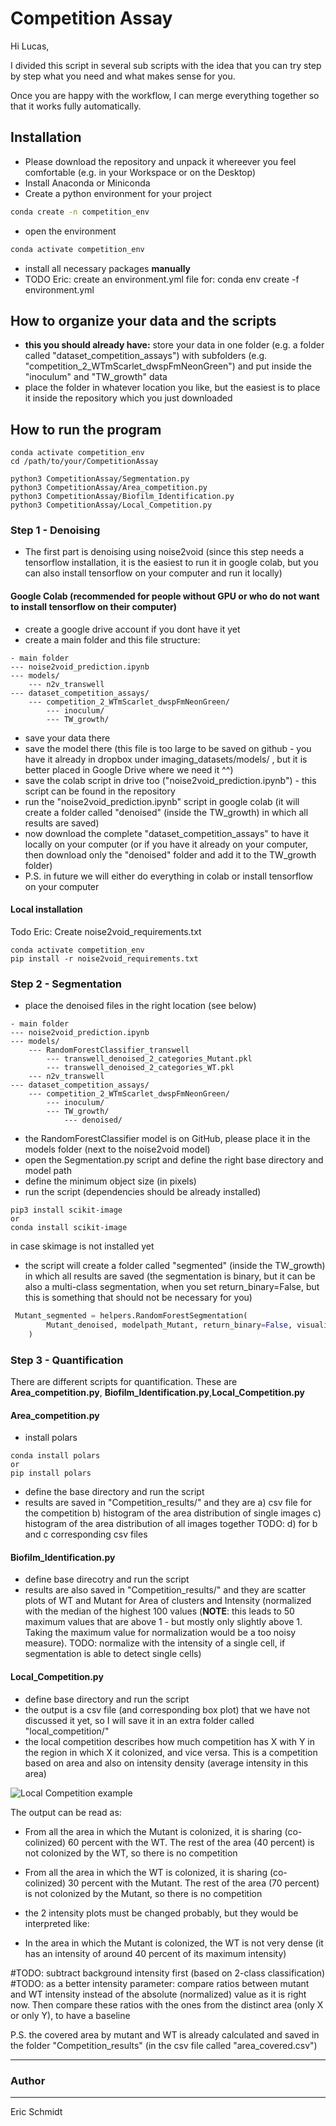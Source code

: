 # Competition Assay

Hi Lucas,

I divided this script in several sub scripts with the idea that you can try step by step what you need and what makes sense for you.

Once you are happy with the workflow, I can merge everything together so that it works fully automatically.

## Installation
- Please download the repository and unpack it whereever you feel comfortable (e.g. in your Workspace or on the Desktop)
- Install Anaconda or Miniconda 
- Create a python environment for your project
```bash
conda create -n competition_env
```
- open the environment
```bash
conda activate competition_env
```
- install all necessary packages **manually**
- TODO Eric: create an environment.yml file for: conda env create -f environment.yml
 

## How to organize your data and the scripts
- **this you should already have:** store your data in one folder (e.g. a folder called "dataset_competition_assays") with subfolders (e.g. "competition_2_WTmScarlet_dwspFmNeonGreen") and put inside the "inoculum" and "TW_growth" data
- place the folder in whatever location you like, but the easiest is to place it inside the repository which you just downloaded


## How to run the program

```
conda activate competition_env
cd /path/to/your/CompetitionAssay

python3 CompetitionAssay/Segmentation.py
python3 CompetitionAssay/Area_competition.py
python3 CompetitionAssay/Biofilm_Identification.py
python3 CompetitionAssay/Local_Competition.py
```


### Step 1 - Denoising
- The first part is denoising using noise2void (since this step needs a tensorflow installation, it is the easiest to run it in google colab, but you can also install tensorflow on your computer and run it locally)

#### Google Colab (recommended for people without GPU or who do not want to install tensorflow on their computer)
- create a google drive account if you dont have it yet
- create a main folder and this file structure:

```
- main folder
--- noise2void_prediction.ipynb
--- models/
    --- n2v_transwell
--- dataset_competition_assays/
    --- competition_2_WTmScarlet_dwspFmNeonGreen/
        --- inoculum/
        --- TW_growth/
```

- save your data there
- save the model there (this file is too large to be saved on github - you have it already in dropbox under 
imaging_datasets/models/ , but it is better placed in Google Drive where we need it ^^)
- save the colab script in drive too ("noise2void_prediction.ipynb") - this script can be found in the repository
- run the "noise2void_prediction.ipynb" script in google colab (it will create a folder called "denoised" (inside the TW_growth) in which all results are saved)
- now download the complete "dataset_competition_assays" to have it locally on your computer (or if you have it already on your computer, then download only the "denoised" folder and add it to the TW_growth folder)
- P.S. in future we will either do everything in colab or install tensorflow on your computer

#### Local installation
Todo Eric: Create noise2void_requirements.txt
```
conda activate competition_env
pip install -r noise2void_requirements.txt
```



### Step 2 - Segmentation
- place the denoised files in the right location (see below)
```
- main folder
--- noise2void_prediction.ipynb
--- models/
    --- RandomForestClassifier_transwell
        --- transwell_denoised_2_categories_Mutant.pkl
        --- transwell_denoised_2_categories_WT.pkl
    --- n2v_transwell
--- dataset_competition_assays/
    --- competition_2_WTmScarlet_dwspFmNeonGreen/
        --- inoculum/
        --- TW_growth/
            --- denoised/
```

- the RandomForestClassifier model is on GitHub, please place it in the models folder (next to the noise2void model)
- open the Segmentation.py script and define the right base directory and model path 
- define the minimum object size (in pixels)
- run the script (dependencies should be already installed)
```
pip3 install scikit-image
or
conda install scikit-image
```
in case skimage is not installed yet    
- the script will create a folder called "segmented" (inside the TW_growth) in which all results are saved (the segmentation is binary, but it can be also a multi-class segmentation, when you set return_binary=False, but this is something that should not be necessary for you)
```python
 Mutant_segmented = helpers.RandomForestSegmentation(
        Mutant_denoised, modelpath_Mutant, return_binary=False, visualize=False
    )
```

### Step 3 - Quantification
There are different scripts for quantification. These are **Area_competition.py**, **Biofilm_Identification.py**,**Local_Competition.py**

#### Area_competition.py
- install polars
```
conda install polars
or
pip install polars
```
- define the base directory and run the script
- results are saved in "Competition_results/" and they are a) csv file for the competition b) histogram of the area distribution of single images c) histogram of the area distribution of all images together TODO: d) for b and c corresponding csv files

#### Biofilm_Identification.py
- define base direcotry and run the script
- results are also saved in "Competition_results/" and they are scatter plots of WT and Mutant for Area of clusters and Intensity (normalized with the median of the highest 100 values (**NOTE**: this leads to 50 maximum values that are above 1 - but mostly only slightly above 1. Taking the maximum value for normalization would be a too noisy measure). TODO: normalize with the intensity of a single cell, if segmentation is able to detect single cells)

#### Local_Competition.py
- define base directory and run the script
- the output is a csv file (and corresponding box plot) that we have not discussed it yet, so I will save it in an extra folder called "local_competition/"
- the local competition describes how much competition has X with Y in the region in which X it colonized, and vice versa. This is a competition based on area and also on intensity density (average intensity in this area)

![Local Competition example](media/example_local_competition.png)

The output can be read as:
- From all the area in which the Mutant is colonized, it is sharing (co-colinized) 60 percent with the WT. The rest of the area (40 percent) is not colonized by the WT, so there is no competition
- From all the area in which the WT is colonized, it is sharing (co-colinized) 30 percent with the Mutant. The rest of the area (70 percent) is not colonized by the Mutant, so there is no competition

- the 2 intensity plots must be changed probably, but they would be interpreted like:
- In the area in which the Mutant is colonized, the WT is not very dense (it has an intensity of around 40 percent of its maximum intensity) 

#TODO: subtract background intensity first (based on 2-class classification) 
#TODO: as a better intensity parameter: compare ratios between mutant and WT intensity instead of the absolute (normalized) value as it is right now. Then compare these ratios with the ones from the distinct area (only X or only Y), to have a baseline


P.S. the covered area by mutant and WT is already calculated and saved in the folder "Competition_results" (in the csv file called "area_covered.csv")

***
### Author
***
Eric Schmidt
